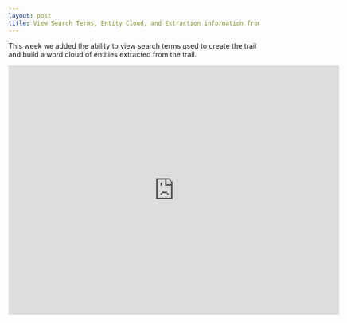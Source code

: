 ```yaml
---
layout: post
title: View Search Terms, Entity Cloud, and Extraction information from the plugin.
---
```


This week we added the ability to view search terms used to create the trail and build a word cloud of entities extracted from the trail.

<iframe src="https://www.youtube.com/embed/o9zh2YNNNfU" width="665" height="500" allowfullscreen="" frameborder="0"></iframe>

